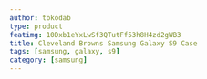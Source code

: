 ```yaml
---
author: tokodab
type: product
featimg: 10Dxb1eYxLwSf3QTutFf53h8H4zd2gWB3
title: Cleveland Browns Samsung Galaxy S9 Case
tags: [samsung, galaxy, s9]
category: [samsung]
---
```

